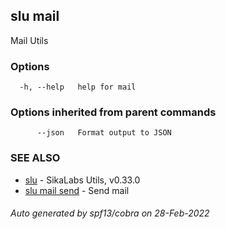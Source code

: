 ## slu mail

Mail Utils

### Options

```
  -h, --help   help for mail
```

### Options inherited from parent commands

```
      --json   Format output to JSON
```

### SEE ALSO

* [slu](slu.md)	 - SikaLabs Utils, v0.33.0
* [slu mail send](slu_mail_send.md)	 - Send mail

###### Auto generated by spf13/cobra on 28-Feb-2022
